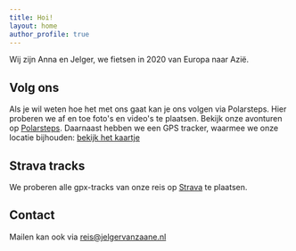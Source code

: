 ```yaml
---
title: Hoi!
layout: home
author_profile: true
---
```

Wij zijn Anna en Jelger, we fietsen in 2020 van Europa naar Azië.

## Volg ons
Als je wil weten hoe het met ons gaat kan je ons volgen via Polarsteps. Hier proberen we af en toe foto's en video's te plaatsen. Bekijk onze avonturen op [Polarsteps](https://www.polarsteps.com/JelgerAnna/2548506-de-zijderoute-op-de-fiets).
Daarnaast hebben we een GPS tracker, waarmee we onze locatie bijhouden: [bekijk het kaartje](/volg-ons/)

## Strava tracks
We proberen alle gpx-tracks van onze reis op [Strava](https://www.strava.com/athletes/4127530) te plaatsen.
 
## Contact
Mailen kan ook via [reis@jelgervanzaane.nl](mailto:reis@jelgervanzaane.nl)
